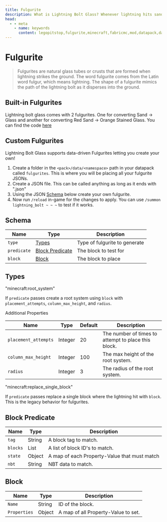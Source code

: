 ```yaml
---
title: Fulgurite
description: What is Lightning Bolt Glass? Whenever lightning hits sand it turns into glass.
head:
  - - meta
    - name: keywords
      content: legopitstop,fulgurite,minecraft,fabricmc,mod,datapack,datadriven,customizable
---
```


# Fulgurite

> Fulgurites are natural glass tubes or crusts that are formed when lightning strikes the ground. The word fulgurite comes from the Latin word fulgur, which means lightning. The shape of a fulgurite mimics the path of the lightning bolt as it disperses into the ground.

## Built-in Fulgurites

Lightning bolt glass comes with 2 fulgurites. One for converting Sand -> Glass and another for converting Red Sand -> Orange Stained Glass. You can find the code [here](https://github.com/legopitstop/Fabric/tree/main/Lightning_Bolt_Glass/src/main/resources/data/lightning_glass/fulgurites)

## Custom Fulgurites

Lightning Bolt Glass supports data-driven Fulgurites letting you create your own!

1. Create a folder in the `<pack>/data/<namespace>` path in your datapack called `fulgurites`. This is where you will be placing all your fulgurite JSONs.
2. Create a JSON file. This can be called anything as long as it ends with ".json"
3. Using the JSON [Schema](#schema) below create your own fulgurite.
4. Now run `/reload` in-game for the changes to apply. You can use `/summon lightning_bolt ~ ~ ~` to test if it works.

## Schema

| Name        | Type                      | Description                   |
| ----------- | ------------------------- | ----------------------------- |
| `type`      | [Types](#types) | Type of fulgurite to generate |
| `predicate` | [Block Predicate](#block-predicate)       | The block to test for         |
| `block`     | [Block](#block)           | The block to place            |

## Types

"minecraft:root_system"

If `predicate` passes create a root system using `block` with `placement_attempts`, `column_max_height`, and `radius`.

Additional Properties

| Name                 | Type    | Default | Description                                         |
| -------------------- | ------- | ------- | --------------------------------------------------- |
| `placement_attempts` | Integer | 20      | The number of times to attempt to place this block. |
| `column_max_height`  | Integer | 100     | The max height of the root system.                  |
| `radius`             | Integer | 3       | The radius of the root system.                      |

"minecraft:replace_single_block"

If `predicate` passes replace a single block where the lightning hit with `block`. This is the legacy behavior for fulgurites.

## Block Predicate

| Name     | Type   | Description                                  |
| -------- | ------ | -------------------------------------------- |
| `tag`    | String | A block tag to match.                        |
| `blocks` | List   | A list of block ID's to match.               |
| `state`  | Object | A map of each Property-Value that must match |
| `nbt`    | String | NBT data to match.                           |

## Block

| Name         | Type   | Description                         |
| ------------ | ------ | ----------------------------------- |
| `Name`       | String | ID of the block.                    |
| `Properties` | Object | A map of all Property-Value to set. |
